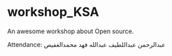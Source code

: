 # workshop_KSA
An awesome workshop about Open source.

Attendance: 
عبدالرحمن عبداللطيف
عبدالله فهد محمدالغفيص